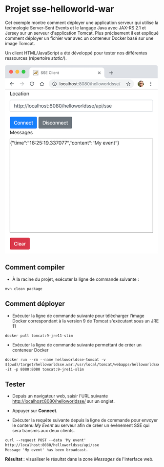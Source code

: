# Projet sse-helloworld-war

Cet exemple montre comment déployer une application serveur qui utilise la technologie Server-Sent Events et le langage Java avec JAX-RS 2.1 et Jersey sur un serveur d'application Tomcat. Plus précisement il est expliqué comment déployer un fichier war avec un conteneur Docker basé sur une image Tomcat.

Un client HTML/JavaScript a été développé pour tester nos différentes ressources (répertoire _static/_).

![HelloWorld SSE](./images/sse-helloworldbroadcast.png "HelloWorld SSE")

## Comment compiler

* À la racine du projet, exécuter la ligne de commande suivante :

```console
mvn clean package
```

## Comment déployer

* Exécuter la ligne de commande suivante pour télécharger l'image Docker correspondant à la version 9 de Tomcat s'exécutant sous un JRE 11

```console
docker pull tomcat:9-jre11-slim
```

* Exécuter la ligne de commande suivante permettant de créer un conteneur Docker

```console
docker run --rm --name helloworldsse-tomcat -v $(pwd)/target/helloworldsse.war:/usr/local/tomcat/webapps/helloworldsse.war -it -p 8080:8080 tomcat:9-jre11-slim
```

## Tester

* Depuis un navigateur web, saisir l'URL suivante <http://localhost:8080/helloworldsse/> sur un onglet.

* Appuyer sur **Connect**.

* Exécuter la requête suivante depuis la ligne de commande pour envoyer le contenu *My Event* au serveur afin de créer un événement SSE qui sera transmis aux deux clients.

```console
curl --request POST --data 'My event' http://localhost:8080/helloworldsse/api/sse
Message 'My event' has been broadcast.
```

**Résultat :** visualiser le résultat dans la zone *Messages* de l'interface web.
